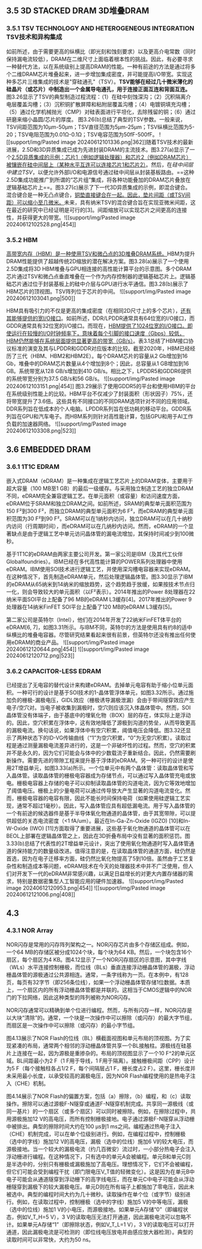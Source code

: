 ## 3.5 3D STACKED DRAM 3D堆叠DRAM
### 3.5.1 TSV TECHNOLOGY AND HETEROGENEOUS INTEGRATION TSV技术和异构集成
如前所述，由于需要更高的纵横比（即光刻和蚀刻要求）以及更高介电常数（同时保持漏电流较低），DRAM在二维尺寸上面临着根本性的挑战。因此，有必要寻求一种替代方法，以在系统级别上提高DRAM的性能。一种有前途的方法是通过将多个二维DRAM芯片堆叠起来，进一步增加集成密度，并可能提高I/O带宽。实现这种多芯片三维集成的技术是"穿硅通孔"（TSV）。**TSV能够在经过几十微米薄化的硅晶片（或芯片）中制造出一个金属导电通孔，用于连接正面互连和背面互连。** 
图3.26显示了TSV的典型制造过程流程：（1）在硅中刻蚀深沟；（2）沉积隔离介电层覆盖沟槽；（3）沉积铜扩散屏障和粘附层覆盖沟槽；（4）电镀铜填充沟槽；（5）通过化学机械抛光（CMP）对硅表面进行平坦化，去除残留的铜；（6）通过研磨来缩小晶圆/芯片的厚度。
图3.26(b)总结了典型的TSV参数。一般来说，TSV间距范围为10μm-50μm；TSV直径范围为5μm-25μm；TSV纵横比范围为5-20；TSV电阻范围为0.01Ω-0.1Ω；TSV电容范围为50fF-500fF。
![[support/img/Pasted image 20240612101336.png|362]]随着TSV技术的最新进展，2.5D和3D异质集成已成为先进封装DRAM的主流技术。图3.27(a)显示了一个<u>2.5D异质集成的示例：芯片1（例如逻辑处理器）和芯片2（例如DRAM芯片）被镶嵌在硅中间层上（某种水平互连可以连接芯片1和芯片2）</u>。然后，在*硅中间层中建立TSV*，以便允许外部I/O和电源信号通过硅中间层从封装基板路由。==这种2.5D集成功能推广到所谓的“芯片组”集成，将各种功能叠加的DRAM芯片叠放在逻辑基础芯片上==。图3.27(c)展示了下一代3D异质集成的示例，即混合键合。混合键合是一种无凸点键合，<u>铜垫直接键合在一起。因此，垫片间距（或TSV间距）可以缩小至几微米。</u>未来，具有纳米TSV的混合键合旨在实现亚微米间距，这在最近的研究中已经证明是可行的[3]。间距缩放可以实现芯片之间更高的连接性，并获得更大的带宽。![[support/img/Pasted image 20240612102528.png|454]]
### 3.5.2 HBM
<u>高带宽内存（HBM）是一种使用TSV和微凸点的3D堆叠DRAM系统。</u>HBM为提升DRAM性能提供了超越传统2D缩放的潜在解决方案。图3.28(a)展示了一个使用2.5D集成将3D HBM堆叠与GPU相连接的高性能计算平台的示意图。多个DRAM芯片通过TSV和微凸点垂直堆叠在一个作为内存控制器的逻辑基础芯片上。逻辑基础芯片通过位于封装基板上的硅中介层与GPU进行水平通信。图3.28(b)展示了HBM芯片的顶视图。TSV阵列位于芯片的中间。
![[support/img/Pasted image 20240612103041.png|500]]

HBM具有吸引力的不仅是更高的集成密度（在相同2D尺寸上的多个芯片），<u>还有其能够提供的宽I/O接口</u>。如前所述，DDR/LPDDR通常具有64位宽的I/O接口，而GDDR通常具有32位宽的I/O接口。而现在，<u>HBM提供了1024位宽的I/O接口。即使运行在较慢的I/O时钟频率下，意味着每个引脚的接口速度（Gbps）较低，HBM仍然能够在系统层面提供显著更高的带宽（GB/s）</u>。表3.1总结了HBM接口协议标准的演变及其与LPDDR和GDDR对应版本的比较。截至2020年，HBM已经经历了三代（HBM、HBM2和HBM2E）。每个DRAM芯片的容量从2 Gb增加到16 Gb，堆叠中的DRAM芯片数量从4个增加到8个；因此，总容量从1 GB增加到16 GB。系统带宽从128 GB/s增加到410 GB/s。相比之下，LPDDR5和GDDR6提供的系统带宽分别为37.5 GB/s和56 GB/s。
![[support/img/Pasted image 20240612103151.png|454]]
图3.29展示了使用GDDR5的平台和使用HBM的平台在系统级别性能上的比较。HBM平台不仅减少了封装面积（形状因子）75%，还将带宽提升了3.6倍。这些具有不同接口的不同DRAM选项针对不同的应用领域。DDR系列旨在低成本的个人电脑。LPDDR系列旨在低功耗的移动平台。GDDR系列旨在GPU和汽车电子。而HBM系列则针对高性能计算，包括GPU和用于AI工作负载的加速器网络。
![[support/img/Pasted image 20240612103308.png|523]]
## 3.6 EMBEDDED DRAM
### 3.6.1 1T1C EDRAM
嵌入式DRAM（eDRAM）是一种集成在逻辑工艺芯片上的DRAM变体，主要用于超大容量（100 MB至1 GB）的最后一级缓存。与采用独立制造工艺的独立DRAM不同，eDRAM完全兼容逻辑工艺。在单元面积（或容量）和访问速度方面，eDRAM位于SRAM和独立DRAM之间。如前所述，SRAM的典型单元面积范围为150 F²到300 F²，而独立DRAM的典型单元面积为6 F²，而eDRAM的典型单元面积范围为30 F²到90 F²。SRAM可以在1纳秒内访问，独立DRAM可以在几十纳秒内访问（行周期时间），而eDRAM可以在几纳秒内访问。然而，eDRAM的一个显著缺点是由于逻辑工艺中单元访问晶体管的漏电流增加，其保持时间减少到100微秒。

基于1T1C的eDRAM由两家主要公司开发。第一家公司是IBM（及其代工伙伴Globalfoundries）。IBM已经在多代高性能计算的POWER系列处理器中使用eDRAM。IBM使用SOI技术进行逻辑工艺，并使用深沟槽电容器来实现eDRAM。在这种情况下，首先制造eDRAM单元，然后处理逻辑晶体管。图3.30显示了IBM的eDRAM从65纳米到14纳米的缩放趋势，这个趋势趋于放缓，如果按技术节点归一化，则会导致较大的单元面积（以F²表示）。2014年推出的Power 8处理器在22纳米平面SOI平台上配备了96 MB的eDRAM L3缓存[4]。2017年推出的Power 9处理器在14纳米FinFET SOI平台上配备了120 MB的eDRAM L3缓存[5]。

第二家公司是英特尔（Intel），他们在2014年开发了22纳米FinFET体平台的eDRAM[6, 7]，如图3.31所示。与IBM不同，英特尔的方法是使用具有约8的适中纵横比的堆叠电容器。尽管研究结果看起来很有前景，但英特尔还没有推出任何使用eDRAM的商业产品。
![[support/img/Pasted image 20240612120644.png|454]]
![[support/img/Pasted image 20240612120712.png|523]]
### 3.6.2 CAPACITOR-LESS EDRAM
已经提出了无电容的替代设计来构建eDRAM。去掉单元电容有助于缩小位单元面积。一种可行的设计是基于SOI技术的1-晶体管浮体单元，如图3.32所示。通过施加负的栅极-漏极电压，GIDL效应（栅极诱导漏极泄漏）会由于带间隧穿效应产生电子/空穴对。当电子被收集到漏极时，空穴则应该沉入体晶体管中。然而，SOI晶体管没有体端子，由于基底中的埋氧化物（BOX）层的存在，体实际上是浮动的。因此，空穴积累在浮体中，这有效地降低了源极到沟道的势垒，从而导致更高的漏极电流。换句话说，如果浮体中有空穴积累，阈值电压会降低。图3.32还显示了两种状态下的ID-VG传输曲线（“1”为空穴积累，“0”为无空穴积累）。读取过程是通过测量漏极电流差异进行的，这是一个非破坏性的过程。然而，空穴的积累并不是永久的，因为它们可能会与体中的少数载流子重新结合。因此，仍然需要刷新操作。需要先进的带隙工程来提升基于浮体的eDRAM。另一种可行的设计是使用2T增益单元，如图3.33(a)所示。一个位单元中有两个晶体管：读取晶体管和写入晶体管。读取晶体管的栅极电容器成为存储节点，可以通过写入晶体管充电或放电。栅极电容器上存储的电子可以抑制读取晶体管的沟道电流，因为它等效地增加了阈值电压。栅极上的少量电荷可以通过传导放大产生显著的沟道电流变化。然而，栅极电容器的电容有限，因此不能长时间保持电荷（如果使用硅逻辑工艺实现，通常不超过1毫秒）。因此，写入晶体管应具有超低漏电流。用于写入晶体管的一个有前途的候选器件是基于半导体氧化物通道的晶体管，由于其宽带隙，可以提供超低的关态电流密度（<1 fA/um）。最近在In-Ga-Zn-Oxide (IGZO) [10]和In-W-Oxide (IWO) [11]方面取得了重要进展，这些基于氧化物通道的晶体管可以在BEOL上部署在逻辑晶体管之上，因此在3D折叠布局中没有显著的面积惩罚。图3.33(b)总结了代表性的2T增益单元设计，突出了使用氧化物通道时写入晶体管通道的保持能力的数量级改进。值得注意的是，在读取晶体管的通道方面，硅仍然是首选，因为在电子迁移率方面，硅仍然比氧化物提高了5到10倍。虽然由于工艺复杂性和制造成本等问题，eDRAM技术在今天的处理器技术中并不广泛使用，但人们对开发下一代的eDRAM非常感兴趣，以满足日益增长的对更大内置存储器的需求，特别是数据密集型人工智能应用的硬件加速器。
![[support/img/Pasted image 20240612120953.png|454]]
![[support/img/Pasted image 20240612121006.png|408]]
## 4.3
### 4.3.1 NOR Array
NOR闪存是常用的闪存阵列架构之一。NOR闪存芯片由多个存储区组成。例如，一个64 MB的存储区被分成1024个块，每个块为64 KB。然后，一个块包含16个扇区，每个扇区为4 KB。图4.12显示了一个NOR闪存扇区的示意图，其中字线（WLs）水平连接控制栅极，而位线（BLs）垂直连接浮动栅晶体管的漏极，浮动栅晶体管的源极通过公共源相连。通常，一条字线称为一页。在本例中，有128页，每页有32字节（即256条位线），如果一个浮动栅晶体管存储1位数据。本质上，一个扇区内的所有浮动栅晶体管都是并联的。这相当于CMOS逻辑中的NOR门的下拉网络，因此这种类型的阵列被称为NOR闪存。

NOR闪存通常可以精确到单个位进行编程。然而，与所有闪存一样，NOR闪存是以大块“清除”的。通常，一个块是一次操作中可以擦除（或闪存）的最大字节组，而扇区是一次操作中可以擦除（或闪存）的最小字节组。

图4.13展示了NOR Flash的位线（BL）横截面视图和单元布局的顶视图。为了实现紧凑的布局，通常两个相邻的浮动栅晶体管共享一个BL接触柱。源极线在硅基片上连接在一起，因为源极是重掺杂的。布局的顶视图显示了一个10 F^2的单元区域。BL间距最小为2 F（1 F用于导线，1 F用于隔离）。接触栅极间距（CPP）设计为5 F（每个接触柱各占1/2 F，每个间隔层占1 F，栅长度占2 F）。这里，栅长度并未采用最小长度，以承受较高的漏极电压，因为NOR Flash编程使用的是热电子注入（CHE）机制。

图4.14展示了NOR Flash的偏置方案，包括（a）擦除，（b）编程，和（c）读取操作。擦除可以通过源极F-N隧穿或通道F-N隧穿机制完成。共享同一源极线（或同一基片）的一个扇区（或多个扇区）可以同时被擦除。例如，在擦除过程中，共用源极施加12 V的高电压，而所有控制栅极接地。电子通过源极F-N隧穿从浮动栅中被排出。典型的擦除时间大约在100 μs到1 ms之间。编程通过热电子注入（CHE）机制完成，可以在单个位级别进行。例如，在编程过程中，控制栅极（选中的字线）施加12 V的高电压，漏极（选中的位线）施加6 V的较大电压，而源极接地。当一个较大的漏极电流（约几百微安）流过时，一小部分热电子会注入浮动栅进行编程。在这种情况下，只有选中的单元A会被编程。单元B和单元C则是半选中的，分别只有栅极或漏极施加了高电压。理想情况下，它们不会被编程，但它们可能会受到编程干扰（即门限电压V_T值的轻微变化）。这是因为在单元B中电子可能会从通道隧穿到浮动栅下的高字线电压，而在单元C中电子可能会从浮动栅隧穿到漏极下的较大漏极电压。单元D则在所有端子上都施加了零电压，因此未被选中。典型的编程时间大约为几十微秒。读取操作在单个位（或字节）级别进行。例如，在读取过程中，控制栅极（选中的字线）施加5 V的中等电压，漏极（选中的位线）施加1 V的小电压，而源极接地。如果单元A存储“0”（即编程状态，例如V_T_H=5 V），3 V的读取电压无法打开通道，因此漏极电流可以忽略不计。如果单元A存储“1”（即擦除状态，例如V_T_L=1 V），3 V的读取电压可以打开通道，因此漏极电流是可检测的（即位线电压放电并由感应放大器检测）。典型的读取时间可以非常快，大约为50 ns。
